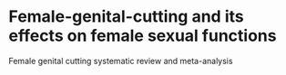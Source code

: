 Female-genital-cutting and its effects on female sexual functions
======================

Female genital cutting systematic review and meta-analysis
